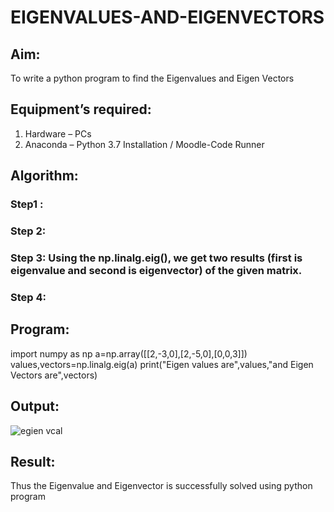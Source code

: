 # EIGENVALUES-AND-EIGENVECTORS
## Aim:
To write a python program to find the Eigenvalues and Eigen Vectors
## Equipment’s required:
1. 	Hardware – PCs
2. 	Anaconda – Python 3.7 Installation / Moodle-Code Runner
## Algorithm:
### Step1 : 
### Step 2: 
### Step 3: Using the np.linalg.eig(),  we get two results (first is eigenvalue and second is eigenvector) of the given matrix.
### Step 4: 

## Program:
import numpy as np
a=np.array([[2,-3,0],[2,-5,0],[0,0,3]])
values,vectors=np.linalg.eig(a)
print("Eigen values are",values,"and Eigen Vectors are",vectors)


## Output:
![egien vcal](https://user-images.githubusercontent.com/94828138/152690158-abdc1ec8-2d1f-4fdd-81a0-c7dd4241860b.png)

## Result:
Thus the Eigenvalue and Eigenvector is successfully solved using python program
